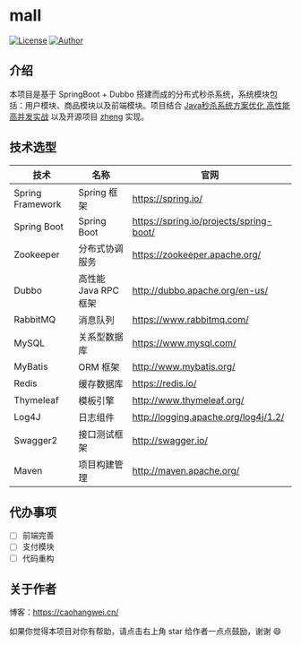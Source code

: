 # mall
[![License](https://img.shields.io/badge/license-Apache%202-4EB1BA.svg)](https://www.apache.org/licenses/LICENSE-2.0.html)
[![Author](https://img.shields.io/badge/Author-PinuoC-67C23A.svg)](https://caohangwei.cn/)

## 介绍
本项目是基于 SpringBoot + Dubbo 搭建而成的分布式秒杀系统，系统模块包括：用户模块、商品模块以及前端模块。项目结合 [Java秒杀系统方案优化 高性能高并发实战](https://coding.imooc.com/class/168.html) 以及开源项目 [zheng](https://github.com/shuzheng/zheng) 实现。

## 技术选型
技术 | 名称 | 官网
----|----|----
Spring Framework | Spring 框架 | https://spring.io/
Spring Boot | Spring Boot | https://spring.io/projects/spring-boot/
Zookeeper | 分布式协调服务 | https://zookeeper.apache.org/
Dubbo | 高性能 Java RPC 框架 | http://dubbo.apache.org/en-us/
RabbitMQ | 消息队列 | https://www.rabbitmq.com/
MySQL | 关系型数据库 | https://www.mysql.com/
MyBatis | ORM 框架 | http://www.mybatis.org/
Redis | 缓存数据库 | https://redis.io/
Thymeleaf | 模板引擎 | http://www.thymeleaf.org/
Log4J | 日志组件 | http://logging.apache.org/log4j/1.2/
Swagger2 | 接口测试框架 | http://swagger.io/
Maven | 项目构建管理 | http://maven.apache.org/

## 代办事项
- [ ] 前端完善
- [ ] 支付模块
- [ ] 代码重构

## 关于作者

博客：https://caohangwei.cn/

如果你觉得本项目对你有帮助，请点击右上角 star 给作者一点点鼓励，谢谢 😄